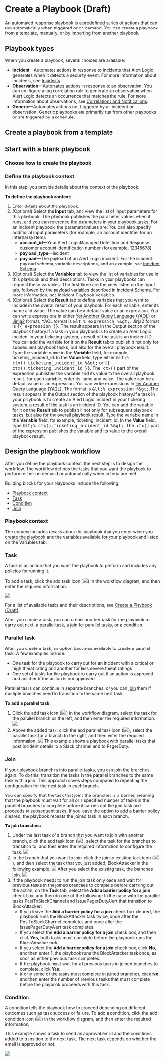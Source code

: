 # Create a Playbook (Draft)

An automated response playbook is a predefined series of actions that can run automatically when triggered or on demand.  You can create a playbook from a template, manually, or by importing from another playbook.

## Playbook types

When you create a playbook, several choices are available:

* **Incident**—Automates actions in response to incidents that Alert Logic generates when it detects a security event. For more information about incidents, see [Incidents](../../analyze/incidents.md).
* **Observation**—Automates actions in response to an observation. You can configure a log correlation rule to generate an observation when Alert Logic detects an occurrence that matches the rule. For more information about observations, see [Correlations and Notifications](../../configure/notifications/log-correlation.md).
* **Generic**—Automates actions not triggered by an incident or observation. Generic playbooks are primarily run from other playbooks or are triggered by a schedule.

## Create a playbook from a template

## Start with a blank playbook

### Choose how to create the playbook

### Define the playbook context

In this step, you provide details about the context of the playbook.

**To define the playbook context:**

1. Enter details about the playbook.
2. (Optional) Select the **Input** tab, and view the list of input parameters for this playbook. 
The playbook publishes the parameter values when it runs, and you can reference the parameters in your playbook tasks. For an incident playbook, the parametervalues are:
You can also specify additional input parameters (for example, an account identifier for an internal system).
   * **account_id**—Your Alert LogicManaged Detection and Response customer account identification number (for example, 12345678)
   * **payload_type**—Incident
   * **payload**—The payload of an Alert Logic incident. For the incident payload schema, variable descriptions, and an example, see [Incident Schema](../../configure/connectors/incident.md).
4. (Optional) Select the **Variables** tab to view the list of variables for use in this playbook and their descriptions. 
Tasks in your playbooks can request these variables. The first three are the ones listed on the Input tab, followed by the payload variables described in [Incident Schema](../../configure/connectors/incident.md). For more information, see Incident Playbook Variables.
5. (Optional) Select the **Result** tab  to define variables that you want to include in the overall result of your playbook. 
For each variable, enter its name and value. The value can be a default value or an expression. You can write expressions in either  [Yet Another Query Language (YAQL)](https://yaql.readthedocs.io/en/latest/) or [Jinja2](https://jinja2docs.readthedocs.io/en/stable/) format. YAQL format is <kbd>&amp;lt;% expression %&amp;gt;</kbd>. Jinja2 format is <kbd>{{ expression }}</kbd>. The result appears in the Output section of the playbook history.If a task in your playbook is to create an  Alert Logic incident in your ticketing system, a result of the task is an incident ID. You can add the variable for it on the **Result** tab to publish it not only for subsequent playbook tasks, but also for the overall playbook result. Type the variable name in the **Variable** field, for example, ticketing_incident_id. In the **Value** field, type either <kbd>&amp;lt;% ctx().ticketing_incident_id %&amp;gt;</kbd> or <kbd>{{ ctx().ticketing_incident_id }}</kbd>. The<kbd> ctx()</kbd> part of the expression publishes the variable and its value to the overall playbook result.
For each variable, enter its name and value. The value can be a default value or an expression. You can write expressions in  [Yet Another Query Language (YAQL)](https://yaql.readthedocs.io/en/latest/). The format is <kbd>&amp;lt;% expression %&amp;gt;</kbd>.The result appears in the Output section of the playbook history.If a task in your playbook is to create an  Alert Logic incident in your ticketing system, a result of the task is an incident ID. You can add the variable for it on the **Result** tab to publish it not only for subsequent playbook tasks, but also for the overall playbook result. Type the variable name in the **Variable** field, for example, ticketing_incident_id. In the **Value** field, type <kbd>&amp;lt;% ctx().ticketing_incident_id %&amp;gt;</kbd>. The<kbd> ctx()</kbd> part of the expression publishes the variable and its value to the overall playbook result.

## Design the playbook workflow

After you define the playbook context, the next step is to design the workflow. The workflow defines the tasks that you want the playbook to perform either on demand or  automatically when criteria are met.

Building blocks for your playbooks include the following:

* [Playbook context](#Playbookcontext)
* [Task](#Task)
* [Condition](#Condition)
* [Join](#Join)

### Playbook context

The context includes details about the playbook that you enter when you [create the playbook](#Createtheplaybook) and the variables available for your playbook and listed on the Variables tab.

### Task

A task is an action that you want the playbook to perform and includes any policies for running it.

To add a task, click the add task icon (![](../../Resources/Images/automated-response/icon-add-task-gray.png)) in the workflow diagram, and then enter the required information.

![](../../Resources/Images/automated-response/add-task.png)

For a list of available tasks and their descriptions, see [Create a Playbook (Draft)](#Playbooktasks).

After you create a task, you can create another task for the playbook to carry out next, a parallel task, a join for parallel tasks, or a condition.

### Parallel task

After you create a task, an option becomes available to create a parallel task. A few examples  include:

* One task for the playbook to carry out for an incident with a critical or high threat rating and another for less severe threat ratings
* One set of tasks for the playbook to carry out if an action is approved and another if the action is not approved

Parallel tasks can continue in separate branches, or you can [join](#Join) them if multiple branches need to transition to the same next task.

**To add a parallel task**:

1. Click the add task icon (![](../../Resources/Images/automated-response/icon-add-task-gray.png)) in the workflow diagram, select the task for the parallel branch on the left, and then enter the required information.
![](../../Resources/Images/automated-response/add-parallel-1.png)
2. Above the added task, click the add parallel task icon (![](../../Resources/Images/automated-response/icon-add-parallel-gray.png "")), select the parallel task for a branch to the right, and then enter the required information.
![](../../Resources/Images/automated-response/add-parallel-2.png)
This example shows a playbook with parallel tasks that post incident details to a Slack channel and to PagerDuty.

### Join

If your playbook branches into parallel tasks, you can join the branches again. To do this, transition the tasks in the parallel branches to the same task with a join. This approach saves steps compared to repeating the configuration for the next task in each branch.

You can specify that the task that joins the branches is a barrier, meaning that the playbook must wait for all or a specified number of tasks in the parallel branches to complete before it carries out the join task and proceeds to subsequent tasks. If you leave the option to add a barrier policy cleared, the playbook repeats the joined task in each branch.

**To join branches:**

1. Under the last task of a branch that you want to join with another branch, click the add task icon (![](../../Resources/Images/automated-response/icon-add-task-gray.png)),  select the task for the branches to transition to, and then enter the required information to configure the task. 
![](../../Resources/Images/automated-response/add-blockattacker-1.png)
2. In the branch that you want to join, click the join to existing task icon (![](../../Resources/Images/automated-response/icon-connect-tasks-grey.png)), and then select the task that you just added, BlockAttacker in the following example.
![](../../Resources/Images/automated-response/add-blockattacker.png)
After you select the existing task, the branches join.
![](../../Resources/Images/automated-response/add-parallel.png)
3. If the playbook needs to run the join task only once and wait for previous tasks in the joined branches to complete before carrying out the action, on the **Task** tab, select the **Add a barrier policy for a join** check box, and then do one of the following:
In the case with the parallel tasks PostToSlackChannel and IssuePagerDutyAlert that transition to BlockAttacker:
   * If you leave the **Add a barrier policy for a join** check box cleared, the playbook runs the BlockAttacker task twice, once after the PostToSlackChannel completes and once after the IssuePagerDutyAlert task completes.
   * If you select the **Add a barrier policy for a join** check box, and then click **Yes**, both tasks must complete before the playbook runs the BlockAttacker task.
   * If you select the **Add a barrier policy for a join** check box, click **No**, and then enter **1**, the playbook runs the BlockAttacker task once, as soon as either previous task completes.
   * If the playbook must wait for all previous tasks in joined branches to complete, click **Yes**.
   * If only some of the tasks must complete in joined branches, click **No**, and then enter the number of previous tasks that must complete  before the playbook proceeds with this task.

### Condition

A condition tells the playbook how to proceed depending on different outcomes such as task success or failure. To add a condition, click the add condition icon (![](../../Resources/Images/automated-response/icon-add-condition-gray.png)) in the workflow diagram, and then enter the required information.

This example shows a task to send an approval email and the conditions added to transition to the next task. The next task depends on whether the email is approved or not.

![](../../Resources/Images/automated-response/add-condition.png)

